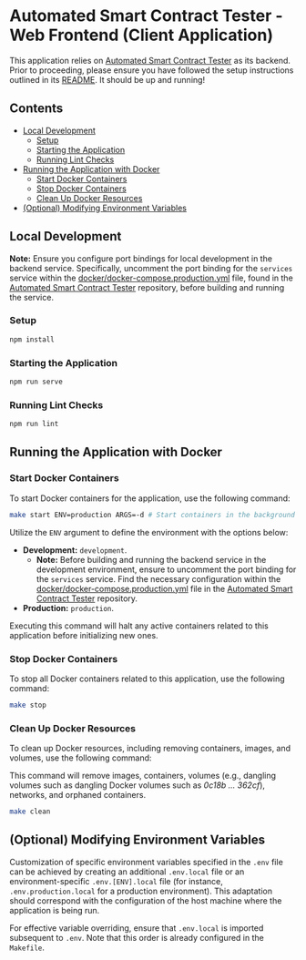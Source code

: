# Automated Smart Contract Tester - Web Frontend (Client Application)

This application relies on [Automated Smart Contract Tester](https://github.com/erdenbatuhan/automated-smart-contract-tester) as its backend. Prior to proceeding, please ensure you have followed the setup instructions outlined in its [README](https://github.com/erdenbatuhan/automated-smart-contract-tester/blob/master/README.md). It should be up and running!

## Contents

- [Local Development](#local-development)
  - [Setup](#setup)
  - [Starting the Application](#starting-the-application)
  - [Running Lint Checks](#running-lint-checks)
- [Running the Application with Docker](#running-the-application-with-docker)
  - [Start Docker Containers](#start-docker-containers)
  - [Stop Docker Containers](#stop-docker-containers)
  - [Clean Up Docker Resources](#clean-up-docker-resources)
- [(Optional) Modifying Environment Variables](#optional-modifying-environment-variables)

## Local Development

**Note:** Ensure you configure port bindings for local development in the backend service. Specifically, uncomment the port binding for the `services` service within the [docker/docker-compose.production.yml](https://github.com/erdenbatuhan/automated-smart-contract-tester/blob/master/docker/docker-compose.production.yml) file, found in the [Automated Smart Contract Tester](https://github.com/erdenbatuhan/automated-smart-contract-tester) repository, before building and running the service.

### Setup

```bash
npm install
```

### Starting the Application

```bash
npm run serve
```

### Running Lint Checks

```bash
npm run lint
```

## Running the Application with Docker

### Start Docker Containers

To start Docker containers for the application, use the following command:

```bash
make start ENV=production ARGS=-d # Start containers in the background for production
```

Utilize the `ENV` argument to define the environment with the options below:

- **Development:** `development`.
  - **Note:** Before building and running the backend service in the development environment, ensure to uncomment the port binding for the `services` service. Find the necessary configuration within the [docker/docker-compose.production.yml](https://github.com/erdenbatuhan/automated-smart-contract-tester/blob/master/docker/docker-compose.production.yml) file in the [Automated Smart Contract Tester](https://github.com/erdenbatuhan/automated-smart-contract-tester) repository.
- **Production:** `production`.

Executing this command will halt any active containers related to this application before initializing new ones.

### Stop Docker Containers

To stop all Docker containers related to this application, use the following command:

```bash
make stop
```

### Clean Up Docker Resources

To clean up Docker resources, including removing containers, images, and volumes, use the following command:

This command will remove images, containers, volumes (e.g., dangling volumes such as dangling Docker volumes such as _0c18b ... 362cf_), networks, and orphaned containers.

```bash
make clean
```

## (Optional) Modifying Environment Variables

Customization of specific environment variables specified in the `.env` file can be achieved by creating an additional `.env.local` file or an environment-specific `.env.[ENV].local` file (for instance, `.env.production.local` for a production environment). This adaptation should correspond with the configuration of the host machine where the application is being run.

For effective variable overriding, ensure that `.env.local` is imported subsequent to `.env`. Note that this order is already configured in the `Makefile`.
